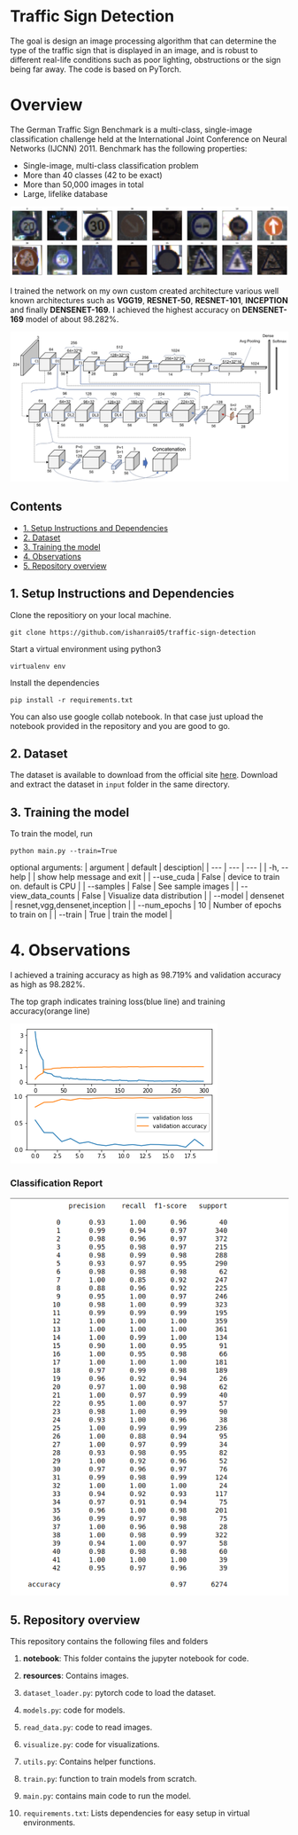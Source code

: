 # Traffic Sign Detection

The goal is design an image processing algorithm that can determine the type of the traffic sign that is displayed in an image, and is robust to different real-life conditions such as poor lighting, obstructions or the sign being far away. The code is based on PyTorch.

# Overview

The German Traffic Sign Benchmark is a multi-class, single-image classification challenge held at the International Joint Conference on Neural Networks (IJCNN) 2011. Benchmark has the following properties:

 - Single-image, multi-class classification problem
 - More than 40 classes (42 to be exact)
 - More than 50,000 images in total
 - Large, lifelike database

![dataset](resources/view.png)

I trained the network on my own custom created architecture various well known architectures such as **VGG19**, **RESNET-50**, **RESNET-101**, **INCEPTION** and finally **DENSENET-169**. I achieved the highest accuracy on **DENSENET-169** model of about 98.282%.

![archi](resources/ds169.png)

## Contents
  - [1. Setup Instructions and Dependencies](#1-Setup-Instructions-and-Dependencies)
  - [2. Dataset](#2-Dataset)
  - [3. Training the model](#3-Training-the-model)
  - [4. Observations](#4-Observations)
  - [5. Repository overview](#5-Repository-overview)



## 1. Setup Instructions and Dependencies

Clone the repositiory on your local machine.

``` Batchfile
git clone https://github.com/ishanrai05/traffic-sign-detection
```

Start a virtual environment using python3
``` Batchfile
virtualenv env
```


Install the dependencies
``` Batchfile
pip install -r requirements.txt
```

You can also use google collab notebook. In that case just upload the notebook provided in the repository and you are good to go.

## 2. Dataset

The dataset is available to download from the official site [here](http://benchmark.ini.rub.de/?section=gtsrb&subsection=news). Download and extract the dataset in `input` folder in the same directory.

## 3. Training the model

To train the model, run

```Batchfile
python main.py --train=True
```

optional arguments:
  | argument | default | desciption|
  | --- | --- | --- |
  | -h, --help | | show help message and exit |
  | --use_cuda | False | device to train on. default is CPU |
  | --samples | False | See sample images |
  | --view_data_counts | False | Visualize data distribution |
  | --model | densenet | resnet,vgg,densenet,inception |
  | --num_epochs | 10 | Number of epochs to train on |
  | --train | True | train the model |

# 4. Observations

I achieved a training accuracy as high as 98.719% and validation accuracy as high as 98.282%.

The top graph indicates training loss(blue line) and training accuracy(orange line)

![loss](resources/loss.png)

### Classification Report

![report](resources/ss.png)

## 5. Repository overview


This repository contains the following files and folders

1. **notebook**: This folder contains the jupyter notebook for code.

2. **resources**: Contains images.

3. `dataset_loader.py`: pytorch code to load the dataset.

4. `models.py`: code for models.

5. `read_data.py`: code to read images.

6. `visualize.py`: code for visualizations.

7. `utils.py`: Contains helper functions.

8. `train.py`: function to train models from scratch.

9. `main.py`: contains main code to run the model.

10. `requirements.txt`: Lists dependencies for easy setup in virtual environments.

